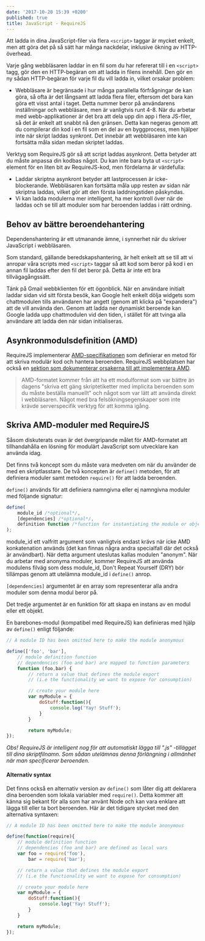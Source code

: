 ```yaml
---
date: '2017-10-20 15:39 +0200'
published: true
title: JavaScript - RequireJS
---
```

Att ladda in dina JavaScript-filer via flera `<script>` taggar är mycket enkelt, men att göra det på så sätt har många nackdelar, inklusive ökning av HTTP-överhead.

Varje gång webbläsaren laddar in en fil som du har refererat till i en `<script>` tagg, gör den en HTTP-begäran om att ladda in filens innehåll. Den gör en ny sådan HTTP-begäran för varje fil du vill ladda in, vilket orsakar problem:

* Webbläsare är begränsade i hur många parallella förfrågningar de kan göra, så ofta är det långsamt att ladda flera filer, eftersom det bara kan göra ett visst antal i taget. Detta nummer beror på användarens inställningar och webbläsare, men är vanligtvis runt 4-8. När du arbetar med webb-applikationer är det bra att dela upp din app i flera JS-filer, så det är enkelt att snabbt nå den gränsen. Detta kan negeras genom att du compilerar din kod i en fil som en del av en byggprocess, men hjälper inte när skript laddas synkront. Det innebär att webbläsaren inte kan fortsätta måla sidan medan skriptet laddas.

Verktyg som RequireJS gör så att script laddas asynkront. Detta betyder att du måste anpassa din kodbas något. Du kan inte bara byta ut `<script>` element för en liten bit av RequireJS-kod, men fördelarna är värdefulla:

* Laddar skriptna asynkront betyder att lastprocessen är icke-blockerande. Webbläsaren kan fortsätta måla upp resten av sidan när skriptna laddas, vilket gör att den första laddningstiden påskyndas.
* Vi kan ladda modulerna mer intelligent, ha mer kontroll över när de laddas och se till att moduler som har beroenden laddas i rätt ordning.

## Behov av bättre beroendehantering

Dependenshantering är ett utmanande ämne, i synnerhet när du skriver JavaScript i webbläsaren.

Som standard, gällande beredskapshantering, är helt enkelt att se till att vi anropar våra scripts med `<script>` taggar så att kod som beror på kod i en annan fil laddas efter den fil det beror på. Detta är inte ett bra tillvägagångssätt.

Tänk på Gmail webbklienten för ett ögonblick. När en användare initialt laddar sidan vid sitt första besök, kan Google helt enkelt dölja widgets som chattmodulen tills användaren har angett (genom att klicka på "expandera") att de vill använda den. Genom att ladda ner dynamiskt beroende kan Google ladda upp chattmodulen vid den tiden, i stället för att tvinga alla användare att ladda den när sidan initialiseras.

## Asynkronmodulsdefinition (AMD)

RequireJS implementerar [AMD-specifikationen](https://github.com/amdjs/amdjs-api/wiki/AMD) som definierar en metod för att skriva modulär kod och hantera beroenden. RequireJS webbplatsen har också en [sektion som dokumenterar orsakerna till att implementera AMD](http://requirejs.org/docs/whyamd.html).

> AMD-formatet kommer från att ha ett modulformat som var bättre än dagens "skriva ett gäng skriptetiketter med implicita beroenden som du måste beställa manuellt" och något som var lätt att använda direkt i webbläsaren. Något med bra felsökningsegenskaper som inte krävde serverspecifik verktyg för att komma igång.

## Skriva AMD-moduler med RequireJS

Såsom diskuterats ovan är det övergripande målet för AMD-formatet att tillhandahålla en lösning för modulärt JavaScript som utvecklare kan använda idag.

Det finns två koncept som du måste vara medveten om när du använder de med en skriptlasstare. De två koncepten är `define()` metoden, för att definiera moduler samt metoden `require()` för att ladda beroenden. 

`define()` används för att definiera namngivna eller ej namngivna moduler med följande signatur:

```js
define(
    module_id /*optional*/,
    [dependencies] /*optional*/,
    definition function /*function for instantiating the module or object*/
);
```

module_id ett valfritt argument som vanligtvis endast krävs när icke AMD konkatenation används (det kan finnas några andra specialfall där det också är användbart). När detta argument uteslutas kallas modulen "anonym". När du arbetar med anonyma moduler, kommer RequireJS att använda modulens filväg som dess module_id, Don't Repeat Yourself (DRY) bör tillämpas genom att utelämna module_id i `define()` anrop.

`[dependencies]` argumentet är en array som representerar alla andra moduler som denna modul beror på.

Det tredje argumentet är en funktion för att skapa en instans av en modul eller ett objekt.

En barebones-modul (kompatibel med RequireJS) kan definieras med hjälp av `define()` enligt följande:

```js
// A module ID has been omitted here to make the module anonymous

define(['foo', 'bar'],
    // module definition function
    // dependencies (foo and bar) are mapped to function parameters
    function (foo,bar) {
        // return a value that defines the module export
        // (i.e the functionality we want to expose for consumption)

        // create your module here
        var myModule = {
            doStuff:function(){
                console.log('Yay! Stuff');
            }
        }

        return myModule;
});
```

*Obs! RequireJS är intelligent nog för att automatiskt lägga till ".js" -tillägget till dina skriptfilnamn. Som sådan utelämnas denna förlängning i allmänhet när man specificerar beroenden.*

#### Alternativ syntax

Det finns också en alternativ version av `define()` som låter dig att deklarera dina beroenden som lokala variabler med `require()`. Detta kommer att känna sig bekant för alla som har använt Node och kan vara enklare att lägga till eller ta bort beroenden. Här är det tidigare stycket med den alternativa syntaxen:

```js
// A module ID has been omitted here to make the module anonymous

define(function(require){
    // module definition function
    // dependencies (foo and bar) are defined as local vars
    var foo = require('foo'),
        bar = require('bar');

    // return a value that defines the module export
    // (i.e the functionality we want to expose for consumption)

    // create your module here
    var myModule = {
        doStuff:function(){
            console.log('Yay! Stuff');
        }
    }

    return myModule;
});
```